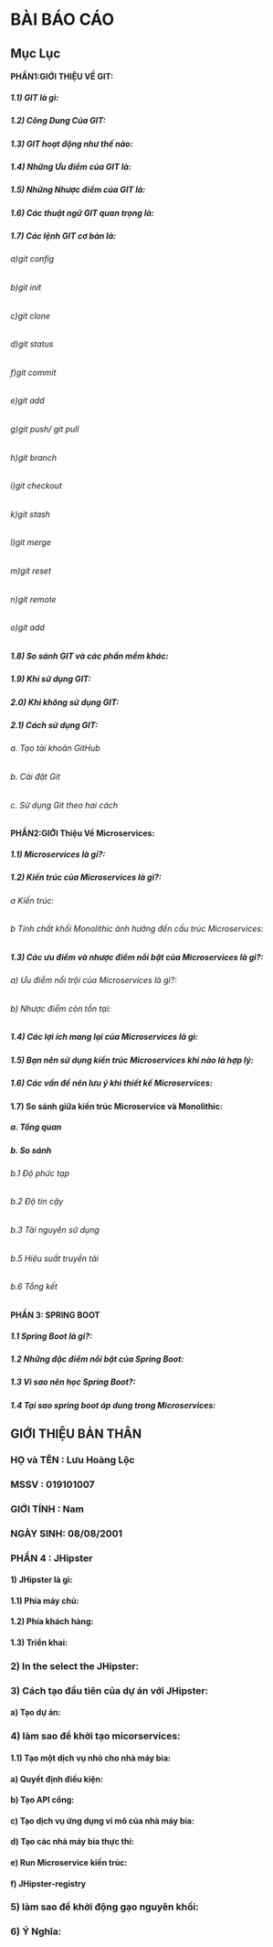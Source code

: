 # **BÀI BÁO CÁO**
## Mục Lục
#### **PHẦN1:GIỚI THIỆU VỀ GIT:**
##### 1.1) GIT là gì:
##### 1.2) Công Dung Của GIT:
##### 1.3) GIT hoạt động như thế nào:
##### 1.4) Những Ưu điểm của GIT là:
##### 1.5) Những Nhược điểm của GIT là:
##### 1.6) Các thuật ngữ GIT quan trọng là:
##### 1.7) Các lệnh GIT cơ bản là:
###### a)git config
###### b)git init
###### c)git clone
###### d)git status
###### f)git commit
###### e)git add
###### g)git push/ git pull
###### h)git branch
###### i)git checkout
###### k)git stash
###### l)git merge
###### m)git reset
###### n)git remote
###### o)git add
##### 1.8) So sánh GIT và các phần mềm khác:
##### 1.9) Khi sử dụng GIT:
##### 2.0) Khi không sử dụng GIT:
##### 2.1) Cách sử dụng GIT:
###### a. Tạo tài khoản GitHub
###### b. Cài đặt Git
###### c. Sử dụng Git theo hai cách
#### **PHẦN2:GIỚI Thiệu Về Microservices:**
##### 1.1) Microservices là gi?:
##### 1.2) Kiến trúc của Microservices là gì?:
###### a Kiến trúc:
###### b Tính chất khối Monolithic ảnh hưởng đến cấu trúc Microservices:
##### 1.3) Các ưu điểm và nhược điểm nổi bật của Microservices là gì?:
###### a) Ưu điểm nổi trội của Microservices là gì?:
###### b) Nhược điểm còn tồn tại:
##### 1.4) Các lợi ích mang lại của Microservices là gì:
##### 1.5) Bạn nên sử dụng kiến trúc Microservices khi nào là hợp lý:
##### 1.6) Các vấn đề nên lưu ý khi thiết kế Microservices:
#### 1.7) So sánh giữa kiến trúc Microservice và Monolithic:
##### a. Tổng quan
##### b. So sánh
###### b.1 Độ phức tạp
###### b.2 Độ tin cậy
###### b.3 Tài nguyên sử dụng
###### b.5 Hiệu suất truyền tải
###### b.6 Tổng kết
#### **PHẦN 3: SPRING BOOT**
##### 1.1 Spring Boot là gì?:
##### 1.2 Những đặc điểm nổi bật của Spring Boot:
##### 1.3 Vì sao nên học Spring Boot?:
##### 1.4 Tại sao spring boot áp dung trong Microservices:
## GIỚI THIỆU BẢN THÂN
### **HỌ và TÊN** : Lưu Hoàng Lộc
### **MSSV** : 019101007
### **GIỚI TÍNH** : Nam
### **NGÀY SINH**: 08/08/2001
### **PHẦN 4 : JHipster**
#### 1) JHipster là gì:	
#### 1.1) Phía máy chủ:	
#### 1.2) Phía khách hàng:	
#### 1.3) Triển khai:	
### 2) In the select the JHipster:	
### 3) Cách tạo đầu tiên của dự án với JHipster:	
#### a) Tạo dự án:	
### 4) làm sao để khởi tạo micorservices:	
#### 1.1) Tạo một dịch vụ nhỏ cho nhà máy bia:	
#### a) Quyết định điều kiện:
#### b) Tạo API cổng:	
#### c) Tạo dịch vụ ứng dụng vi mô của nhà máy bia:	
#### d) Tạo các nhà máy bia thực thi:	
#### e) Run Microservice kiến trúc:	
#### f) JHipster-registry	
### 5) làm sao để khởi động gạo nguyên khối:	
### 6) Ý Nghĩa:	